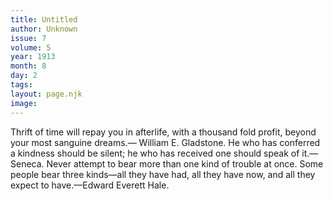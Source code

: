 ```yaml
---
title: Untitled
author: Unknown
issue: 7
volume: 5
year: 1913
month: 8
day: 2
tags:
layout: page.njk
image:
---
```

Thrift of time will repay you in afterlife, with a thousand fold profit, beyond your most sanguine dreams.— William E. Gladstone.      He who has conferred a kindness should be silent; he who has received one should speak of it.—Seneca.       Never attempt to bear more than one kind of trouble at once. Some people bear three kinds—all they have had, all they have now, and all they expect to have.—Edward Everett Hale.
